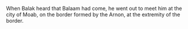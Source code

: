 When Balak heard that Balaam had come, he went out to meet him at the city of Moab, on the border formed by the Arnon, at the extremity of the border.
